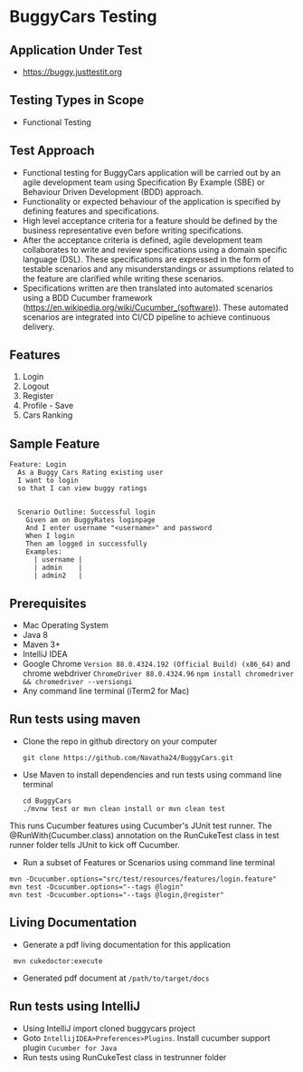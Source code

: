 # BuggyCars Testing

## Application Under Test
* https://buggy.justtestit.org

## Testing Types in Scope

* Functional Testing


## Test Approach

* Functional testing for BuggyCars application will be carried out by an agile development team using Specification By Example (SBE) or Behaviour Driven Development (BDD) approach. 
* Functionality or expected behaviour of the application is specified by defining features and specifications.
* High level acceptance criteria for a feature should be defined by the business representative even before writing specifications.
* After the acceptance criteria is defined, agile development team collaborates to write and review specifications using a domain specific language (DSL). These specifications are expressed in the form of testable scenarios
and any misunderstandings or assumptions related to the feature are clarified while writing these scenarios.
* Specifications written are then translated into automated scenarios using a BDD Cucumber framework (https://en.wikipedia.org/wiki/Cucumber_(software)). These automated scenarios are integrated into CI/CD pipeline to achieve continuous delivery.

## Features

1. Login
2. Logout
3. Register
4. Profile - Save
5. Cars Ranking

## Sample Feature
```
Feature: Login
  As a Buggy Cars Rating existing user
  I want to login
  so that I can view buggy ratings

  
  Scenario Outline: Successful login
    Given am on BuggyRates loginpage
    And I enter username "<username>" and password
    When I login
    Then am logged in successfully
    Examples:
      | username |
      | admin    |
      | admin2   |
```
## Prerequisites

* Mac Operating System
* Java 8
* Maven 3+
* IntelliJ IDEA
* Google Chrome ```Version 88.0.4324.192 (Official Build) (x86_64)``` and chrome webdriver ```ChromeDriver 88.0.4324.96``` ```npm install chromedriver && chromedriver --versiongi```
* Any command line terminal (iTerm2 for Mac)

## Run tests using maven

* Clone the repo in github directory on your computer

    ```git clone https://github.com/Navatha24/BuggyCars.git```

* Use Maven to install dependencies and run tests using command line terminal

    ````
    cd BuggyCars
    ./mvnw test or mvn clean install or mvn clean test
    ````
This runs Cucumber features using Cucumber's JUnit test runner. The @RunWith(Cucumber.class) annotation on the RunCukeTest class in test runner folder tells JUnit to kick off Cucumber.

* Run a subset of Features or Scenarios using command line terminal

```` 
mvn -Dcucumber.options="src/test/resources/features/login.feature"
mvn test -Dcucumber.options="--tags @login"
mvn test -Dcucumber.options="--tags @login,@register"
````
## Living Documentation

* Generate a pdf living documentation for this application 
```
 mvn cukedoctor:execute
 ```
* Generated pdf document at ```/path/to/target/docs```

## Run tests using IntelliJ

* Using IntelliJ import cloned buggycars project
* Goto ```IntellijIDEA>Preferences>Plugins```. Install cucumber support plugin ```Cucumber for Java```
* Run tests using RunCukeTest class in testrunner folder

